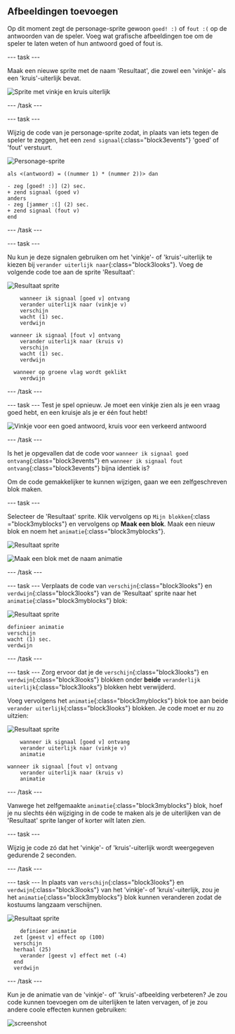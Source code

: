 ## Afbeeldingen toevoegen

Op dit moment zegt de personage-sprite gewoon `goed! :)` of `fout :(` op de antwoorden van de speler. Voeg wat grafische afbeeldingen toe om de speler te laten weten of hun antwoord goed of fout is.

--- task ---

Maak een nieuwe sprite met de naam 'Resultaat', die zowel een 'vinkje'- als een 'kruis'-uiterlijk bevat.

![Sprite met vinkje en kruis uiterlijk](images/brain-result.png)

--- /task ---

--- task ---

Wijzig de code van je personage-sprite zodat, in plaats van iets tegen de speler te zeggen, het een `zend signaal`{:class="block3events"} 'goed' of 'fout' verstuurt.

![Personage-sprite](images/giga-sprite.png)

```blocks3
als <(antwoord) = ((nummer 1) * (nummer 2))> dan

- zeg [goed! :)] (2) sec.
+ zend signaal (goed v)
anders
- zeg [jammer :(] (2) sec.
+ zend signaal (fout v)
end
```

--- /task ---

--- task ---

Nu kun je deze signalen gebruiken om het 'vinkje'- of 'kruis'-uiterlijk te kiezen bij `verander uiterlijk naar`{:class="block3looks"}. Voeg de volgende code toe aan de sprite 'Resultaat':

![Resultaat sprite](images/result-sprite.png)

```blocks3
    wanneer ik signaal [goed v] ontvang
    verander uiterlijk naar (vinkje v)
    verschijn
    wacht (1) sec.
    verdwijn

 wanneer ik signaal [fout v] ontvang
    verander uiterlijk naar (kruis v)
    verschijn
    wacht (1) sec.
    verdwijn

  wanneer op groene vlag wordt geklikt
    verdwijn
```

--- /task ---

--- task --- Test je spel opnieuw. Je moet een vinkje zien als je een vraag goed hebt, en een kruisje als je er één fout hebt!

![Vinkje voor een goed antwoord, kruis voor een verkeerd antwoord](images/brain-test-answer.png)

--- /task ---

Is het je opgevallen dat de code voor `wanneer ik signaal goed ontvang`{:class="block3events"} en `wanneer ik signaal fout ontvang`{:class="block3events"} bijna identiek is?

Om de code gemakkelijker te kunnen wijzigen, gaan we een zelfgeschreven blok maken.

--- task ---

Selecteer de 'Resultaat' sprite. Klik vervolgens op `Mijn blokken`{:class ="block3myblocks"} en vervolgens op **Maak een blok**. Maak een nieuw blok en noem het `animatie`{:class="block3myblocks"}.

![Resultaat sprite](images/result-sprite.png)

![Maak een blok met de naam animatie](images/brain-animate-function.png)

--- /task ---

--- task --- Verplaats de code van `verschijn`{:class="block3looks"} en `verdwijn`{:class="block3looks"} van de 'Resultaat' sprite naar het `animatie`{:class="block3myblocks"} blok:

![Resultaat sprite](images/result-sprite.png)

```blocks3
definieer animatie
verschijn
wacht (1) sec.
verdwijn
```

--- /task ---

--- task --- Zorg ervoor dat je de `verschijn`{:class="block3looks"} en `verdwijn`{:class="block3looks"} blokken onder **beide** `veranderlijk uiterlijk`{:class="block3looks"} blokken hebt verwijderd.

Voeg vervolgens het `animatie`{:class="block3myblocks"} blok toe aan beide `verander uiterlijk`{:class="block3looks"} blokken. Je code moet er nu zo uitzien:

![Resultaat sprite](images/result-sprite.png)

```blocks3
    wanneer ik signaal [goed v] ontvang
    verander uiterlijk naar (vinkje v)
    animatie

wanneer ik signaal [fout v] ontvang
    verander uiterlijk naar (kruis v)
    animatie
```

--- /task ---

Vanwege het zelfgemaakte `animatie`{:class="block3myblocks"} blok, hoef je nu slechts één wijziging in de code te maken als je de uiterlijken van de 'Resultaat' sprite langer of korter wilt laten zien.

--- task ---

Wijzig je code zó dat het 'vinkje'- of 'kruis'-uiterlijk wordt weergegeven gedurende 2 seconden.

--- /task ---

--- task --- In plaats van `verschijn`{:class="block3looks"} en `verdwijn`{:class="block3looks"} van het 'vinkje'- of 'kruis'-uiterlijk, zou je het `animatie`{:class="block3myblocks"} blok kunnen veranderen zodat de kostuums langzaam verschijnen.

![Resultaat sprite](images/result-sprite.png)

```blocks3
    definieer animatie
  zet [geest v] effect op (100)
  verschijn
  herhaal (25)
    verander [geest v] effect met (-4)
  end
  verdwijn
```

--- /task ---

Kun je de animatie van de 'vinkje'- of' 'kruis'-afbeelding verbeteren? Je zou code kunnen toevoegen om de uiterlijken te laten vervagen, of je zou andere coole effecten kunnen gebruiken:

![screenshot](images/brain-effects.png)